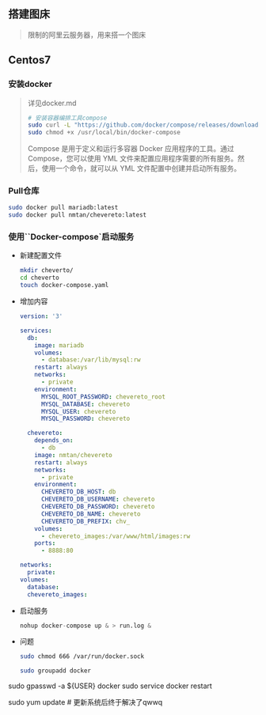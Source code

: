 <!-- 
title: Image_Hosting
sort: 
--> 


## 搭建图床

> 限制的阿里云服务器，用来搭一个图床

## Centos7

### 安装docker

> 详见docker.md
>
> ```bash
> # 安装容器编排工具compose
> sudo curl -L "https://github.com/docker/compose/releases/download/1.23.2/docker-compose-$(uname -s)-$(uname -m)" -o /usr/local/bin/docker-compose
> sudo chmod +x /usr/local/bin/docker-compose
> 
> ```
>
> Compose 是用于定义和运行多容器 Docker 应用程序的工具。通过 Compose，您可以使用 YML 文件来配置应用程序需要的所有服务。然后，使用一个命令，就可以从 YML 文件配置中创建并启动所有服务。

### Pull仓库

```bash
sudo docker pull mariadb:latest
sudo docker pull nmtan/chevereto:latest
```

### 使用``Docker-compose`启动服务

- 新建配置文件

  ```bash
  mkdir cheverto/
  cd cheverto
  touch docker-compose.yaml
  ```
  
- 增加内容

  ```yaml
  version: '3'
  
  services:
    db:
      image: mariadb
      volumes:
        - database:/var/lib/mysql:rw
      restart: always
      networks:
        - private
      environment:
        MYSQL_ROOT_PASSWORD: chevereto_root
        MYSQL_DATABASE: chevereto
        MYSQL_USER: chevereto
        MYSQL_PASSWORD: chevereto
  
    chevereto:
      depends_on:
        - db
      image: nmtan/chevereto
      restart: always
      networks:
        - private
      environment:
        CHEVERETO_DB_HOST: db
        CHEVERETO_DB_USERNAME: chevereto
        CHEVERETO_DB_PASSWORD: chevereto
        CHEVERETO_DB_NAME: chevereto
        CHEVERETO_DB_PREFIX: chv_
      volumes:
        - chevereto_images:/var/www/html/images:rw
      ports:
        - 8888:80
  
  networks:
    private:
  volumes:
    database:
    chevereto_images:
  ```

- 启动服务

  ```python
  nohup docker-compose up & > run.log &
  ```

- 问题

  ```bash
  sudo chmod 666 /var/run/docker.sock
  
  sudo groupadd docker
sudo gpasswd -a ${USER} docker
  sudo service docker restart
  
  sudo yum update		# 更新系统后终于解决了qwwq
  ```
  
  